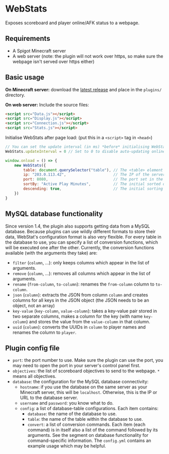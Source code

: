 # WebStats
Exposes scoreboard and player online/AFK status to a webpage.

## Requirements
- A Spigot Minecraft server
- A web server (note: the plugin will not work over https, so make sure the
  webpage isn't served over https either)

## Basic usage
**On Minecraft server:** download the [latest release][1] and place in the
`plugins/` directory.

**On web server:**
Include the source files:
```html
<script src="Data.js"></script>
<script src="Display.js"></script>
<script src="Connection.js"></script>
<script src="Stats.js"></script>
```

Initialise WebStats after page load: (put this in a `<script>` tag in `<head>`)
```js
// You can set the update interval (in ms) *before* initialising WebStats (optional, default 10000)
WebStats.updateInterval = 0 // Set to 0 to disable auto-updating online player list

window.onload = () => {
	new WebStats({
		table: document.querySelector("table"), // The <table> element to use (required)
		ip: "203.0.113.42",                     // The IP of the server (required)
		port: 8080,                             // The port set in the config.yml on the server (required)
		sortBy: "Active Play Minutes",          // The initial sorted objective (optional, default "Player")
		descending: true,                       // The initial sorting direction (optional, default false)
	})
}
```

## MySQL database functionality
Since version 1.4, the plugin also supports getting data from a MySQL database.
Because plugins can use wildly different formats to store their data, WebStat's
configuration format is also very flexible.
For every table in the database to use, you can specify a list of conversion
functions, which will be executed one after the other. Currently, the
conversion functions available (with the arguments they take) are:
- `filter` (`column`, ...): only keeps columns which appear in the list of arguments.
- `remove` (`column`, ...): removes all columns which appear in the list of arguments.
- `rename` (`from-column`, `to-column`): renames the `from-column` column to `to-column`.
- `json` (`column`): extracts the JSON from column `column` and creates columns
  for all keys in the JSON object (the JSON needs to be an object, not an array)
- `key-value` (`key-column`, `value-column`): takes a key-value pair stored in
  two separate columns, makes a column for the key (with name `key-column`) and
  stores the value from the `value-column` in that column.
- `uuid` (`column`): converts the UUIDs in `column` to player names and renames
  the column to `player`.

## Plugin config file
- `port`: the port number to use. Make sure the plugin can use the port,
  you may need to open the port in your server's control panel first.
- `objectives`: the list of scoreboard objectives to send to the webpage.
  `*` means all objectives.
- `database`: the configuration for the MySQL database connectivity:
  - `hostname`: if you use the database on the same server as your Minecraft
    server, this will be `localhost`. Otherwise, this is the IP or URL to the
    database server.
  - `username` and `password`: you know what to do.
  - `config`: a list of database-table configurations. Each item contains:
    - `database`: the name of the database to use.
    - `table`: the name of the table within the database to use.
    - `convert`: a list of conversion commands. Each item (each command) is
      in itself also a list of the command followed by its arguments. See the
      segment on database functionality for command-specific information. The
      `config.yml` contains an example usage which may be helpful.

[1]: https://github.com/Dantevg/WebStats/releases
